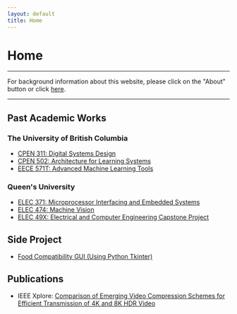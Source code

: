 ```yaml
---
layout: default
title: Home
---
```


<!-- <div align="center">Home Page</div> -->

# Home

* * *

For background information about this website, please click on the "About" button or click [here](/md_files/about).

<!-- Welcome to my website. Here you can find my past academic software-related works and side projects that I decide to post on GitHub. Click on the links in the bullet lists to visit their respective pages and repositories. -->

* * *

## Past Academic Works

### The University of British Columbia

* [CPEN 311: Digital Systems Design](/md_files/cpen311)
* [CPEN 502: Architecture for Learning Systems](/md_files/cpen502)
* [EECE 571T: Advanced Machine Learning Tools](/md_files/eece571t)


### Queen's University

* [ELEC 371: Microprocessor Interfacing and Embedded Systems](/md_files/elec371)
* [ELEC 474: Machine Vision](/md_files/elec474)
* [ELEC 49X: Electrical and Computer Engineering Capstone Project](/md_files/elec49x)

## Side Project

* [Food Compatibility GUI (Using Python Tkinter)](/md_files/side_foodcompat)

## Publications

* IEEE Xplore: <a href="https://doi.org/10.1109/MeditCom49071.2021.9647504" target="_blank">Comparison of Emerging Video Compression Schemes for Efficient Transmission of 4K and 8K HDR Video</a>

<!--
Text can be **bold**, _italic_, or ~~strikethrough~~.

[Link to another page](./another-page.html).

There should be whitespace between paragraphs.

There should be whitespace between paragraphs. We recommend including a README, or a file with information about your project.

# Header 1

This is a normal paragraph following a header. GitHub is a code hosting platform for version control and collaboration. It lets you and others work together on projects from anywhere.

## Header 2

> This is a blockquote following a header.
>
> When something is important enough, you do it even if the odds are not in your favor.

### Header 3

```js
// Javascript code with syntax highlighting.
var fun = function lang(l) {
  dateformat.i18n = require('./lang/' + l)
  return true;
}
```

```ruby
# Ruby code with syntax highlighting
GitHubPages::Dependencies.gems.each do |gem, version|
  s.add_dependency(gem, "= #{version}")
end
```

#### Header 4

*   This is an unordered list following a header.
*   This is an unordered list following a header.
*   This is an unordered list following a header.

##### Header 5

1.  This is an ordered list following a header.
2.  This is an ordered list following a header.
3.  This is an ordered list following a header.

###### Header 6

| head1        | head two          | three |
|:-------------|:------------------|:------|
| ok           | good swedish fish | nice  |
| out of stock | good and plenty   | nice  |
| ok           | good `oreos`      | hmm   |
| ok           | good `zoute` drop | yumm  |

### There's a horizontal rule below this.

* * *

### Here is an unordered list:

*   Item foo
*   Item bar
*   Item baz
*   Item zip

### And an ordered list:

1.  Item one
1.  Item two
1.  Item three
1.  Item four

### And a nested list:

- level 1 item
  - level 2 item
  - level 2 item
    - level 3 item
    - level 3 item
- level 1 item
  - level 2 item
  - level 2 item
  - level 2 item
- level 1 item
  - level 2 item
  - level 2 item
- level 1 item

### Small image

![Octocat](https://github.githubassets.com/images/icons/emoji/octocat.png)

### Large image

![Branching](https://guides.github.com/activities/hello-world/branching.png)


### Definition lists can be used with HTML syntax.

<dl>
<dt>Name</dt>
<dd>Godzilla</dd>
<dt>Born</dt>
<dd>1952</dd>
<dt>Birthplace</dt>
<dd>Japan</dd>
<dt>Color</dt>
<dd>Green</dd>
</dl>

```
Long, single-line code blocks should not wrap. They should horizontally scroll if they are too long. This line should be long enough to demonstrate this.
```

```
The final element.
```
-->
